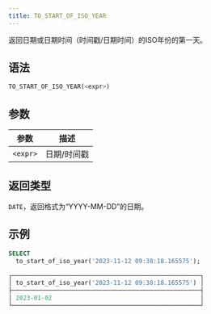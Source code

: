 ```yaml
---
title: TO_START_OF_ISO_YEAR
---
```


返回日期或日期时间（时间戳/日期时间）的ISO年份的第一天。

## 语法

```sql
TO_START_OF_ISO_YEAR(<expr>)
```

## 参数

| 参数       | 描述           |
|-----------|----------------|
| `<expr>`  | 日期/时间戳    |

## 返回类型

`DATE`，返回格式为“YYYY-MM-DD”的日期。

## 示例

```sql
SELECT
  to_start_of_iso_year('2023-11-12 09:38:18.165575');

┌────────────────────────────────────────────────────┐
│ to_start_of_iso_year('2023-11-12 09:38:18.165575') │
├────────────────────────────────────────────────────┤
│ 2023-01-02                                         │
└────────────────────────────────────────────────────┘
```